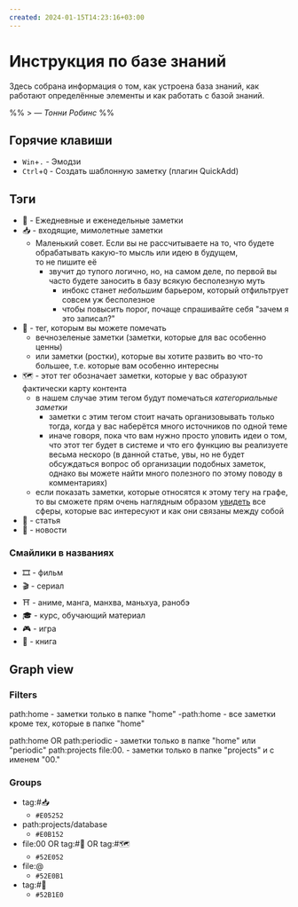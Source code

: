 ```yaml
---
created: 2024-01-15T14:23:16+03:00
---
```


# Инструкция по базе знаний

Здесь собрана информация о том, как устроена база знаний, как работают определённые элементы и как работать с базой знаний.

%% > &mdash; _Тонни Робинс_ %%

## Горячие клавиши

 - `Win`+`.` - Эмодзи
 - `Ctrl`+`Q` - Создать шаблонную заметку (плагин QuickAdd)


## Тэги

 - 📆 - Ежедневные и еженедельные заметки
 - 📥 - входящие, мимолетные заметки
	 - Маленький совет. Если вы не рассчитываете на то, что будете обрабатывать какую-то мысль или идею в будущем, то не пишите её
	    - звучит до тупого логично, но, на самом деле, по первой вы часто будете заносить в базу всякую бесполезную муть
	        - инбокс станет _небольшим_ барьером, который отфильтрует совсем уж бесполезное
	        - чтобы повысить порог, почаще спрашивайте себя "зачем я это записал?"
 - 🌲 - тег, которым вы можете помечать
    - вечнозеленые заметки (заметки, которые для вас особенно ценны)
    - или заметки (ростки), которые вы хотите развить во что-то большее, т.е. которые вам особенно интересны
 - 🗺️ - этот тег обозначает заметки, которые у вас образуют фактически карту контента
    - в нашем случае этим тегом будут помечаться _категориальные заметки_
        - заметки с этим тегом стоит начать организовывать только тогда, когда у вас наберётся много источников по одной теме
        - иначе говоря, пока что вам нужно просто уловить идеи о том, что этот тег будет в системе и что его функцию вы реализуете весьма нескоро (в данной статье, увы, но не будет обсуждаться вопрос об организации подобных заметок, однако вы можете найти много полезного по этому поводу в комментариях)
    - если показать заметки, которые относятся к этому тегу на графе, то вы сможете прям очень наглядным образом [увидеть](https://youtu.be/zIh1S7ra3aI?t=759) все сферы, которые вас интересуют и как они связаны между собой
- 📜 - статья
- 📰 - новости


### Смайлики в названиях

 - 🎞 - фильм
 - 🎬 - сериал
 - ⛩ - аниме, манга, манхва, маньхуа, ранобэ
 - 🎓 - курс, обучающий материал
 - 🎮 - игра
 - 📘 - книга


## Graph view

### Filters

path:home - заметки только в папке "home"
-path:home - все заметки кроме тех, которые в папке "home"

path:home OR path:periodic - заметки только в папке "home" или "periodic"
path:projects file:00. - заметки только в папке "projects" и с именем "00."


### Groups

 - tag:#📥
	 - `#E05252`
 - path:projects/database
	 - `#E0B152`
 - file:00 OR tag:#🌲 OR tag:#🗺️
	 - `#52E052`
 - file:@
	 - `#52E0B1`
 - tag:#📆
	 - `#52B1E0`
